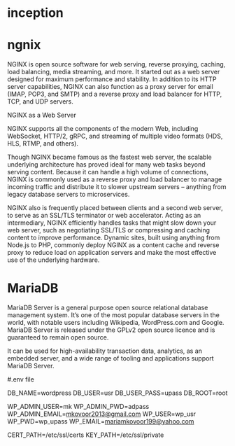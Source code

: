 # inception

 # ngnix
  NGINX is open source software for web serving, reverse proxying, caching, load balancing, media streaming, and more. It started out as a web server designed for maximum performance and stability. In addition to its HTTP server capabilities, NGINX can also function as a proxy server for email (IMAP, POP3, and SMTP) and a reverse proxy and load balancer for HTTP, TCP, and UDP servers.

NGINX as a Web Server

NGINX supports all the components of the modern Web, including WebSocket, HTTP/2, gRPC, and streaming of multiple video formats (HDS, HLS, RTMP, and others).

Though NGINX became famous as the fastest web server, the scalable underlying architecture has proved ideal for many web tasks beyond serving content. Because it can handle a high volume of connections, NGINX is commonly used as a reverse proxy and load balancer to manage incoming traffic and distribute it to slower upstream servers – anything from legacy database servers to microservices.

NGINX also is frequently placed between clients and a second web server, to serve as an SSL/TLS terminator or web accelerator. Acting as an intermediary, NGINX efficiently handles tasks that might slow down your web server, such as negotiating SSL/TLS or compressing and caching content to improve performance. Dynamic sites, built using anything from Node.js to PHP, commonly deploy NGINX as a content cache and reverse proxy to reduce load on application servers and make the most effective use of the underlying hardware.

# MariaDB 

MariaDB Server is a general purpose open source relational database management system. It’s one of the most popular database servers in the world, with notable users including Wikipedia, WordPress.com and Google. MariaDB Server is released under the GPLv2 open source licence and is guaranteed to remain open source.

It can be used for high-availability transaction data, analytics, as an embedded server, and a wide range of tooling and applications support MariaDB Server.


#.env file


DB_NAME=wordpress 
DB_USER=usr 
DB_USER_PASS=upass
DB_ROOT=root

WP_ADMIN_USER=mk
WP_ADMIN_PWD=adpass
WP_ADMIN_EMAIL=mkovoor2013@gmail.com
WP_USER=wp_usr
WP_PWD=wp_upass
WP_EMAIL=mariamkovoor199@yahoo.com

CERT_PATH=/etc/ssl/certs
KEY_PATH=/etc/ssl/private
